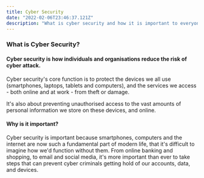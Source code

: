 ```yaml
---
title: Cyber Security
date: "2022-02-06T23:46:37.121Z"
description: "What is cyber security and how it is important to everyone"
---
```


### What is Cyber Security?

#### Cyber security is how individuals and organisations reduce the risk of cyber attack.

Cyber security's core function is to protect the devices we all use (smartphones, laptops, tablets and computers), and the services we access - both online and at work - from theft or damage.

It's also about preventing unauthorised access to the vast amounts of personal information we store on these devices, and online.

#### Why is it important?
Cyber security is important because smartphones, computers and the internet are now such a fundamental part of modern life, that it's difficult to imagine how we'd function without them. From online banking and shopping, to email and social media, it's more important than ever to take steps that can prevent cyber criminals getting hold of our accounts, data, and devices. 


